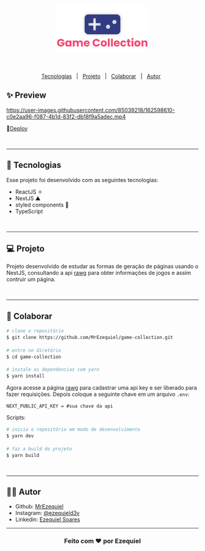 <h1 align="center">
  <img src="./public/logo.svg" />
</h1>
<br>
<p align="center">
  <a href="#-tecnologias">Tecnologias</a>&nbsp;&nbsp;&nbsp;|&nbsp;&nbsp;
  <a href="#-projeto">Projeto</a>&nbsp;&nbsp;&nbsp;|&nbsp;&nbsp;
  <a href="#-colaborar">Colaborar</a>&nbsp;&nbsp;&nbsp;|&nbsp;&nbsp;
  <a href="#-autor">Autor</a>&nbsp;&nbsp;
</p>



## ✨ Preview



https://user-images.githubusercontent.com/85039218/162598610-c0e2aa96-f087-4b1d-83f2-db18f9a5adec.mp4

🔗<a href="https://game-collection-v2.vercel.app">Deploy</a>

<br>
<hr>

## 🚀 Tecnologias

Esse projeto foi desenvolvido com as seguintes tecnologias:

- ReactJS ⚛️
- NextJS ▲
- styled components 💅
- TypeScript

<br>
<hr>

## 💻 Projeto

Projeto desenvolvido de estudar as formas de geração de páginas usando o NextJS, consultando a api [rawg](https://rawg.io/apidocs) para obter informações de jogos e assim contruir um página.

<br>
<hr>

## 👊 Colaborar

```bash
# clone o repositório
$ git clone https://github.com/MrEzequiel/game-collection.git

# entre no diretório
$ cd game-collection

# instale as dependencias com yarn
$ yarn install
```

Agora acesse a página [rawg](https://rawg.io/apidocs) para cadastrar uma api key e ser liberado para fazer requisições. Depois coloque a seguinte chave em um arquivo ``.env``:
```env
NEXT_PUBLIC_API_KEY = #sua chave da api
```

Scripts:

```bash
# inicia o repositório em modo de desenvolvimento
$ yarn dev

# faz a build do projeto
$ yarn build
```

<br>
<hr>

## 👨‍💻 Autor

- Github: <a href="https://github.com/MrEzequiel">MrEzequiel</a>
- Instagram: <a href="https://www.instagram.com/ezequield3v/">@ezequield3v</a>
- Linkedin: <a href="https://www.linkedin.com/in/ezequiel-soares-da-silva-b64a64207">Ezequiel Soares</a>

<hr>
<h3 align="center">Feito com ♥ por Ezequiel</h3>
<br>
